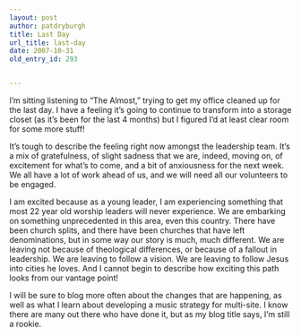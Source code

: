 ```yaml
---
layout: post
author: patdryburgh
title: Last Day
url_title: last-day
date: 2007-10-31
old_entry_id: 293


---
```


I’m sitting listening to “The Almost,” trying to get my office cleaned up for the last day. I have a feeling it’s going to continue to transform into a storage closet (as it’s been for the last 4 months) but I figured I’d at least clear room for some more stuff!

It’s tough to describe the feeling right now amongst the leadership team. It’s a mix of gratefulness, of slight sadness that we are, indeed, moving on, of excitement for what’s to come, and a bit of anxiousness for the next week. We all have a lot of work ahead of us, and we will need all our volunteers to be engaged.

I am excited because as a young leader, I am experiencing something that most 22 year old worship leaders will never experience. We are embarking on something unprecedented in this area, even this country. There have been church splits, and there have been churches that have left denominations, but in some way our story is much, much different. We are leaving not because of theological differences, or because of a fallout in leadership. We are leaving to follow a vision. We are leaving to follow Jesus into cities he loves. And I cannot begin to describe how exciting this path looks from our vantage point!

I will be sure to blog more often about the changes that are happening, as well as what I learn about developing a music strategy for multi-site. I know there are many out there who have done it, but as my blog title says, I’m still a rookie.